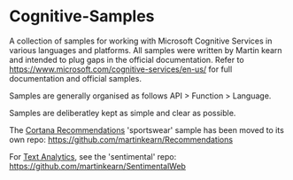 # Cognitive-Samples
A collection of samples for working with Microsoft Cognitive Services in various languages and platforms. All samples were written by Martin kearn and intended to plug gaps in the official documentation. Refer to https://www.microsoft.com/cognitive-services/en-us/ for full documentation and official samples.

Samples are generally organised as follows API > Function > Language.

Samples are deliberatley kept as simple and clear as possible.

The [Cortana Recommendations](https://gallery.cortanaintelligence.com/Tutorial/Recommendations-Solution) 'sportswear' sample has been moved to its own repo: https://github.com/martinkearn/Recommendations

For [Text Analytics](https://azure.microsoft.com/en-gb/services/cognitive-services/text-analytics), see the 'sentimental' repo: https://github.com/martinkearn/SentimentalWeb
